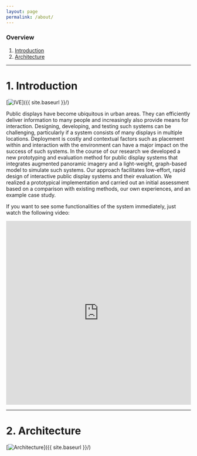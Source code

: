```yaml
---
layout: page
permalink: /about/
---
```


### Overview
1. [Introduction](#introduction)
2. [Architecture](#architecture)

***

# 1. Introduction

[<img src="{{ site.baseurl }}/images/ive.jpeg" alt="IVE" class="picture" />]({{ site.baseurl }}/)

Public displays have become ubiquitous in urban areas. They can efficiently deliver information to many people and increasingly also provide means for interaction. Designing, developing, and testing such systems can be challenging, particularly if a system consists of many displays in multiple locations. Deployment is costly and contextual factors such as placement within and interaction with the environment can have a major impact on the success of such systems. In the course of our research we developed a new prototyping and evaluation method for public display systems that integrates augmented panoramic imagery and a light-weight, graph-based model to simulate such systems. Our approach facilitates low-effort, rapid design of interactive public display systems and their evaluation. We realized a prototypical implementation and carried out an initial assessment based on a comparison with existing methods, our own experiences, and an example case study.

If you want to see some functionalities of the system immediately, just watch the following video:

<iframe width="100%" height="500" src="https://www.youtube.com/embed/0iaOFMc1ptU" frameborder="0" allowfullscreen></iframe>

***

# 2. Architecture

[<img src="{{ site.baseurl }}/images/architecture.svg" alt="Architecture" class="picture" />]({{ site.baseurl }}/)
